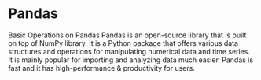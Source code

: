 # Pandas
Basic Operations on Pandas
Pandas is an open-source library that is built on top of NumPy library. 
It is a Python package that offers various data structures and operations for manipulating numerical data and time series.
It is mainly popular for importing and analyzing data much easier.
Pandas is fast and it has high-performance & productivity for users.
